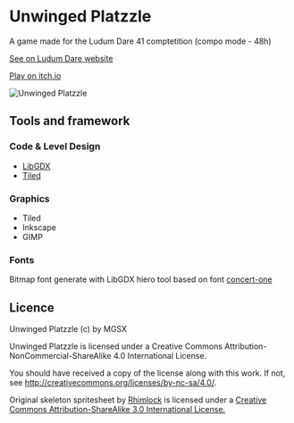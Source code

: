 
# Unwinged Platzzle

A game made for the Ludum Dare 41 comptetition (compo mode - 48h)

[See on Ludum Dare website](https://ldjam.com/events/ludum-dare/41/$81255)

[Play on itch.io](https://mgsx.itch.io/unwinged-platzzle)

![Unwinged Platzzle](artwork/title.png.png)

## Tools and framework

### Code & Level Design

* [LibGDX](https://libgdx.badlogicgames.com/)
* [Tiled](http://www.mapeditor.org/)

### Graphics

* Tiled
* Inkscape
* GIMP

### Fonts

Bitmap font generate with LibGDX hiero tool based on font [concert-one](http://www.1001fonts.com/concert-one-font.html)


## Licence

Unwinged Platzzle (c) by MGSX

Unwinged Platzzle is licensed under a
Creative Commons Attribution-NonCommercial-ShareAlike 4.0 International License.

You should have received a copy of the license along with this
work. If not, see <http://creativecommons.org/licenses/by-nc-sa/4.0/>.

Original skeleton spritesheet by [Rhimlock](https://opengameart.org/content/lpc-skeleton) is licensed under a
[Creative Commons Attribution-ShareAlike 3.0 International License.](http://creativecommons.org/licenses/by-sa/3.0/)
